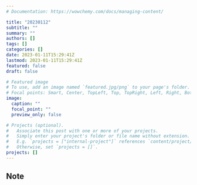 ```yaml
---
# Documentation: https://wowchemy.com/docs/managing-content/

title: "20230112"
subtitle: ""
summary: ""
authors: []
tags: []
categories: []
date: 2023-01-11T15:29:41Z
lastmod: 2023-01-11T15:29:41Z
featured: false
draft: false

# Featured image
# To use, add an image named `featured.jpg/png` to your page's folder.
# Focal points: Smart, Center, TopLeft, Top, TopRight, Left, Right, BottomLeft, Bottom, BottomRight.
image:
  caption: ""
  focal_point: ""
  preview_only: false

# Projects (optional).
#   Associate this post with one or more of your projects.
#   Simply enter your project's folder or file name without extension.
#   E.g. `projects = ["internal-project"]` references `content/project/deep-learning/index.md`.
#   Otherwise, set `projects = []`.
projects: []
---
```


## Note

